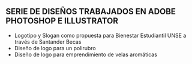 SERIE DE DISEÑOS TRABAJADOS EN ADOBE PHOTOSHOP E ILLUSTRATOR
-----------------------------------------------------------------------------------------------------------------------------------------------------------------------------------------
- Logotipo y Slogan como propuesta para Bienestar Estudiantil UNSE a través de Santander Becas
- Diseño de logo para un polirubro 
- Diseño de logo para emprendimiento de velas aromáticas
